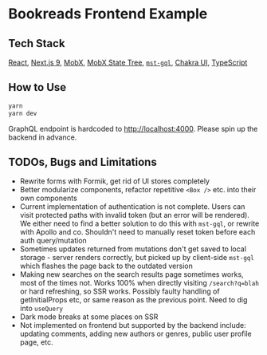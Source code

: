 # Bookreads Frontend Example

## Tech Stack

[React](https://reactjs.org/), [Next.js 9](https://nextjs.org/), [MobX](https://mobx.js.org/), [MobX State Tree](https://github.com/mobxjs/mobx-state-tree), [`mst-gql`](https://github.com/mobxjs/mst-gql), [Chakra UI](https://chakra-ui.com/), [TypeScript](https://www.typescriptlang.org/)

## How to Use

```bash
yarn
yarn dev
```

GraphQL endpoint is hardcoded to [http://localhost:4000](http://localhost:4000). Please spin up the backend in advance.

## TODOs, Bugs and Limitations

- Rewrite forms with Formik, get rid of UI stores completely
- Better modularize components, refactor repetitive `<Box />` etc. into their own components
- Current implementation of authentication is not complete. Users can visit protected paths with invalid token (but an error will be rendered). We either need to find a better solution to do this with `mst-gql`, or rewrite with Apollo and co. Shouldn't need to manually reset token before each auth query/mutation
- Sometimes updates returned from mutations don't get saved to local storage - server renders correctly, but picked up by client-side `mst-gql` which flashes the page back to the outdated version
- Making new searches on the search results page sometimes works, most of the times not. Works 100% when directly visiting `/search?q=blah` or hard refreshing, so SSR works. Possibly faulty handling of getInitialProps etc, or same reason as the previous point. Need to dig into `useQuery`
- Dark mode breaks at some places on SSR
- Not implemented on frontend but supported by the backend include: updating comments, adding new authors or genres, public user profile page, etc.
